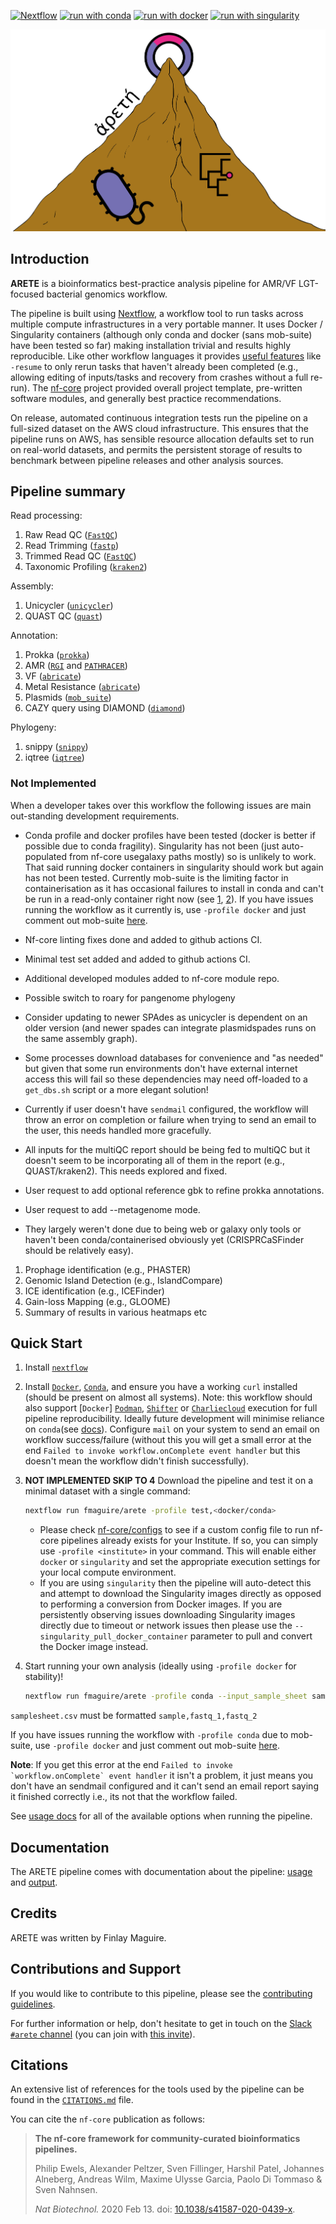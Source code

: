 <!--[![GitHub Actions CI Status](https://github.com/fmaguire/arete/workflows/nf-core%20CI/badge.svg)](https://github.com/fmaguire/arete/actions?query=workflow%3A%22nf-core+CI%22)-->
<!--[![GitHub Actions Linting Status](https://github.com/fmaguire/arete/workflows/nf-core%20linting/badge.svg)](https://github.com/fmaguire/arete/actions?query=workflow%3A%22nf-core+linting%22)-->
<!--[![Cite with Zenodo](http://img.shields.io/badge/DOI-10.5281/zenodo.XXXXXXX-1073c8?labelColor=000000)](https://doi.org/10.5281/zenodo.XXXXXXX)-->

[![Nextflow](https://img.shields.io/badge/nextflow%20DSL2-%E2%89%A521.03.0--edge-23aa62.svg?labelColor=000000)](https://www.nextflow.io/)
[![run with conda](http://img.shields.io/badge/run%20with-conda-3EB049?labelColor=000000&logo=anaconda)](https://docs.conda.io/en/latest/)
[![run with docker](https://img.shields.io/badge/run%20with-docker-0db7ed?labelColor=000000&logo=docker)](https://www.docker.com/)
[![run with singularity](https://img.shields.io/badge/run%20with-singularity-1d355c.svg?labelColor=000000)](https://sylabs.io/docs/)


![aretelogo](docs/images/arete_logo.png)

## Introduction

<!-- TODO nf-core: Write a 1-2 sentence summary of what data the pipeline is for and what it does -->
**ARETE** is a bioinformatics best-practice analysis pipeline for AMR/VF LGT-focused bacterial genomics workflow.

The pipeline is built using [Nextflow](https://www.nextflow.io), a workflow tool to run tasks across multiple compute infrastructures in a very portable manner. It uses Docker / Singularity containers (although only conda and docker (sans mob-suite) have been tested so far) making installation trivial and results highly reproducible.
Like other workflow languages it provides [useful features](https://www.nextflow.io/docs/latest/getstarted.html#modify-and-resume) like `-resume` to only rerun tasks that haven't already been completed (e.g., allowing editing of inputs/tasks and recovery from crashes without a full re-run).
The [nf-core](https://nf-cor.re) project provided overall project template, pre-written software modules, and generally best practice recommendations.

<!-- TODO nf-core: Add full-sized test dataset and amend the paragraph below if applicable -->
On release, automated continuous integration tests run the pipeline on a full-sized dataset on the AWS cloud infrastructure. This ensures that the pipeline runs on AWS, has sensible resource allocation defaults set to run on real-world datasets, and permits the persistent storage of results to benchmark between pipeline releases and other analysis sources. 

## Pipeline summary

<!-- TODO nf-core: Fill in short bullet-pointed list of the default steps in the pipeline -->

Read processing:
1. Raw Read QC ([`FastQC`](https://www.bioinformatics.babraham.ac.uk/projects/fastqc/))
2. Read Trimming ([`fastp`](https://github.com/OpenGene/fastp))
3. Trimmed Read QC ([`FastQC`](https://www.bioinformatics.babraham.ac.uk/projects/fastqc/))
4. Taxonomic Profiling ([`kraken2`](http://ccb.jhu.edu/software/kraken2/))

Assembly:
1. Unicycler ([`unicycler`](https://github.com/rrwick/Unicycler))
2. QUAST QC ([`quast`](http://quast.sourceforge.net/))

Annotation:
1. Prokka ([`prokka`](https://github.com/tseemann/prokka))
2. AMR ([`RGI`](https://github.com/arpcard/rgi) and [`PATHRACER`](http://cab.spbu.ru/software/pathracer))
3. VF ([`abricate`](https://github.com/tseemann/abricate))
4. Metal Resistance ([`abricate`](https://github.com/tseemann/abricate))
5. Plasmids ([`mob_suite`](https://github.com/phac-nml/mob-suite))
6. CAZY query using DIAMOND ([`diamond`](https://github.com/bbuchfink/diamond))

Phylogeny:
1. snippy ([`snippy`](https://github.com/tseemann/snippy))
2. iqtree ([`iqtree`](http://www.iqtree.org/))

### Not Implemented 

When a developer takes over this workflow the following issues are main out-standing
development requirements.

- Conda profile and docker profiles have been tested (docker is better if possible due to conda fragility). Singularity has not been (just auto-populated from nf-core usegalaxy paths mostly) so is unlikely to work. That said running docker containers in singularity should work but again has not been tested.
Currently mob-suite is the limiting factor in containerisation as it has occasional failures to install in conda and can't be run in a read-only container right now (see [1](https://github.com/phac-nml/mob-suite/issues/38), [2](https://github.com/phac-nml/mob-suite/issues/82)). If you have issues running the workflow as it currently is, use `-profile docker` and just comment out mob-suite [here](https://github.com/fmaguire/arete/blob/master/workflows/pipeline.nf#L164). 

- Nf-core linting fixes done and added to github actions CI.

- Minimal test set added and added to github actions CI.

- Additional developed modules added to nf-core module repo.

- Possible switch to roary for pangenome phylogeny

- Consider updating to newer SPAdes as unicycler is dependent on an older version (and newer spades can integrate plasmidspades runs on the same assembly graph). 

- Some processes download databases for convenience and "as needed" but given that some run environments don't have external internet access this will fail so these dependencies may need off-loaded to a `get_dbs.sh` script or a more elegant solution!

- Currently if user doesn't have `sendmail` configured, the workflow will throw an error on completion or failure when trying to send an email to the user, this needs handled more gracefully. 

- All inputs for the multiQC report should be being fed to multiQC but it doesn't seem to be incorporating all of them in the report (e.g., QUAST/kraken2). This needs explored and fixed. 

- User request to add optional reference gbk to refine prokka annotations.

- User request to add --metagenome mode.

- They largely weren't done due to being web or galaxy only tools or haven't been
conda/containerised obviously yet (CRISPRCaSFinder should be relatively easy).

1. Prophage identification (e.g., PHASTER)
2. Genomic Island Detection (e.g., IslandCompare)
3. ICE identification (e.g., ICEFinder)
4. Gain-loss Mapping (e.g., GLOOME)
5. Summary of results in various heatmaps etc

## Quick Start

1. Install [`nextflow`](https://nf-co.re/usage/installation)

2. Install [`Docker`](https://www.docker.com), [`Conda`](https://conda.io/miniconda.html), and ensure you have a working `curl` installed (should be present on almost all systems).
Note: this workflow should also support [`Docker`] [`Podman`](https://podman.io/), [`Shifter`](https://nersc.gitlab.io/development/shifter/how-to-use/) or [`Charliecloud`](https://hpc.github.io/charliecloud/) execution for full pipeline reproducibility. Ideally future development will minimise reliance on `conda`(see [docs](https://nf-co.re/usage/configuration#basic-configuration-profiles)). Configure `mail` on your system to send an email on workflow success/failure (without this you will get a small error at the end `Failed to invoke workflow.onComplete event handler` but this doesn't mean the workflow didn't finish successfully).

3. **NOT IMPLEMENTED SKIP TO 4** Download the pipeline and test it on a minimal dataset with a single command:

    ```bash
    nextflow run fmaguire/arete -profile test,<docker/conda>
    ```

    * Please check [nf-core/configs](https://github.com/nf-core/configs#documentation) to see if a custom config file to run nf-core pipelines already exists for your Institute. If so, you can simply use `-profile <institute>` in your command. This will enable either `docker` or `singularity` and set the appropriate execution settings for your local compute environment.
    * If you are using `singularity` then the pipeline will auto-detect this and attempt to download the Singularity images directly as opposed to performing a conversion from Docker images. If you are persistently observing issues downloading Singularity images directly due to timeout or network issues then please use the `--singularity_pull_docker_container` parameter to pull and convert the Docker image instead.

3. Start running your own analysis (ideally using `-profile docker` for stability)! 

    ```bash
    nextflow run fmaguire/arete -profile conda --input_sample_sheet samplesheet.csv --reference_genome efaecium_DO.fasta --outgroup_genome test/E_hirae_ATCC9790_GCF_000271405.2_ASM27140v2_genomic.fna 
    ```
`samplesheet.csv` must be formatted `sample,fastq_1,fastq_2`

If you have issues running the workflow with `-profile conda` due to mob-suite, use `-profile docker` and just comment out mob-suite [here](https://github.com/fmaguire/arete/blob/master/workflows/pipeline.nf#L164).  

**Note**: If you get this error at the end ```Failed to invoke `workflow.onComplete` event handler``` it isn't a problem, it just means you don't have an sendmail   configured and it can't send an email report saying it finished correctly i.e., its not that the workflow failed.

See [usage docs](https://github.com/fmaguire/arete/usage) for all of the available options when running the pipeline.

## Documentation

The ARETE pipeline comes with documentation about the pipeline: [usage](https://github.com/fmaguire/arete/usage) and [output](https://github.com/fmaguire/arete/output).

## Credits

ARETE was written by Finlay Maguire.

## Contributions and Support

If you would like to contribute to this pipeline, please see the [contributing guidelines](.github/CONTRIBUTING.md).

For further information or help, don't hesitate to get in touch on the [Slack `#arete` channel](https://nfcore.slack.com/channels/arete) (you can join with [this invite](https://nf-co.re/join/slack)).

## Citations

<!-- TODO nf-core: Add citation for pipeline after first release. Uncomment lines below and update Zenodo doi and badge at the top of this file. -->
<!-- If you use  nf-core/arete for your analysis, please cite it using the following doi: [10.5281/zenodo.XXXXXX](https://doi.org/10.5281/zenodo.XXXXXX) -->

An extensive list of references for the tools used by the pipeline can be found in the [`CITATIONS.md`](CITATIONS.md) file.

You can cite the `nf-core` publication as follows:

> **The nf-core framework for community-curated bioinformatics pipelines.**
>
> Philip Ewels, Alexander Peltzer, Sven Fillinger, Harshil Patel, Johannes Alneberg, Andreas Wilm, Maxime Ulysse Garcia, Paolo Di Tommaso & Sven Nahnsen.
>
> _Nat Biotechnol._ 2020 Feb 13. doi: [10.1038/s41587-020-0439-x](https://dx.doi.org/10.1038/s41587-020-0439-x).
